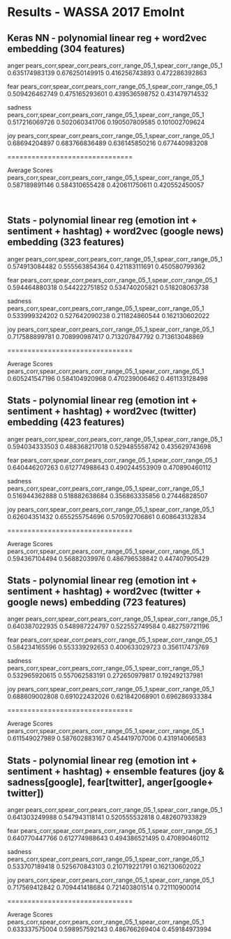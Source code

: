 # Results - WASSA 2017 EmoInt 

## Keras NN - polynomial linear reg + word2vec embedding (304 features)

anger
pears_corr,spear_corr,pears_corr_range_05_1,spear_corr_range_05_1
0.635174983139 0.676250149915 0.416256743893 0.472286392863

fear
pears_corr,spear_corr,pears_corr_range_05_1,spear_corr_range_05_1
0.509426462749 0.475165293601 0.439536598752 0.431479714532

sadness
pears_corr,spear_corr,pears_corr_range_05_1,spear_corr_range_05_1
0.517216069726 0.502060341706 0.190507809585 0.101002709624

joy
pears_corr,spear_corr,pears_corr_range_05_1,spear_corr_range_05_1
0.68694204897 0.683766836489 0.636145850216 0.677440983208

===============================

Average Scores
pears_corr,spear_corr,pears_corr_range_05_1,spear_corr_range_05_1
0.587189891146 0.584310655428 0.420611750611 0.420552450057

​
## Stats - polynomial linear reg (emotion int + sentiment + hashtag) + word2vec (google news) embedding (323 features)


anger
pears_corr,spear_corr,pears_corr_range_05_1,spear_corr_range_05_1
0.574913084482 0.555563854364 0.421183111691 0.450580799362

fear
pears_corr,spear_corr,pears_corr_range_05_1,spear_corr_range_05_1
0.594464880318 0.544222751852 0.534740205821 0.518208063738

sadness
pears_corr,spear_corr,pears_corr_range_05_1,spear_corr_range_05_1
0.533999324202 0.527642090238 0.211824860544 0.162130602022

joy
pears_corr,spear_corr,pears_corr_range_05_1,spear_corr_range_05_1
0.717588899781 0.708990987417 0.713207847792 0.713613048869

===============================

Average Scores
pears_corr,spear_corr,pears_corr_range_05_1,spear_corr_range_05_1
0.605241547196 0.584104920968 0.470239006462 0.461133128498


## Stats - polynomial linear reg (emotion int + sentiment + hashtag) + word2vec (twitter) embedding (423 features)

anger
pears_corr,spear_corr,pears_corr_range_05_1,spear_corr_range_05_1
0.594034333503 0.488368217018 0.529485558742 0.435629743698

fear
pears_corr,spear_corr,pears_corr_range_05_1,spear_corr_range_05_1
0.640446207263 0.612774988643 0.490244553909 0.470890460112

sadness
pears_corr,spear_corr,pears_corr_range_05_1,spear_corr_range_05_1
0.516944362888 0.518882638684 0.356863335856 0.27446828507

joy
pears_corr,spear_corr,pears_corr_range_05_1,spear_corr_range_05_1
0.62604351432 0.655255754696 0.570592706861 0.608643132834

===============================

Average Scores
pears_corr,spear_corr,pears_corr_range_05_1,spear_corr_range_05_1
0.594367104494 0.56882039976 0.486796538842 0.447407905429


## Stats - polynomial linear reg (emotion int + sentiment + hashtag) + word2vec (twitter + google news) embedding (723 features)

anger
pears_corr,spear_corr,pears_corr_range_05_1,spear_corr_range_05_1
0.640387022935 0.548987224797 0.522552749584 0.482759721196

fear
pears_corr,spear_corr,pears_corr_range_05_1,spear_corr_range_05_1
0.584234165596 0.553339292653 0.400633029723 0.356117473769

sadness
pears_corr,spear_corr,pears_corr_range_05_1,spear_corr_range_05_1
0.532965920615 0.557062583191 0.272650979817 0.192492137981

joy
pears_corr,spear_corr,pears_corr_range_05_1,spear_corr_range_05_1
0.688609002808 0.691022432026 0.621842068901 0.696286933384

===============================

Average Scores
pears_corr,spear_corr,pears_corr_range_05_1,spear_corr_range_05_1
0.611549027989 0.587602883167 0.454419707006 0.431914066583

## Stats - polynomial linear reg (emotion int + sentiment + hashtag) + ensemble features (joy & sadness[google], fear[twitter], anger[google+  twitter])


anger
pears_corr,spear_corr,pears_corr_range_05_1,spear_corr_range_05_1
0.641303249988 0.547943118141 0.520555532818 0.482607933829

fear
pears_corr,spear_corr,pears_corr_range_05_1,spear_corr_range_05_1
0.640770447766 0.612774988643 0.494386521495 0.470890460112

sadness
pears_corr,spear_corr,pears_corr_range_05_1,spear_corr_range_05_1
0.533707189418 0.525670843103 0.210719221791 0.162130602022

joy
pears_corr,spear_corr,pears_corr_range_05_1,spear_corr_range_05_1
0.717569412842 0.709441418684 0.721403801514 0.721110900014

===============================

Average Scores
pears_corr,spear_corr,pears_corr_range_05_1,spear_corr_range_05_1
0.633337575004 0.598957592143 0.486766269404 0.459184973994
